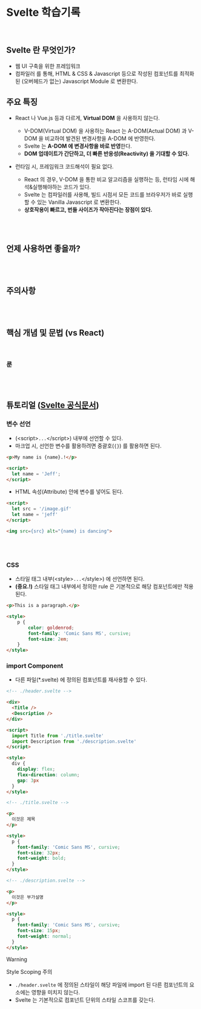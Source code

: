 # Svelte 학습기록

<br/>

## Svelte 란 무엇인가?

- 웹 UI 구축을 위한 프레임워크
- 컴파일러 를 통해, HTML & CSS & Javascript 등으로 작성된 컴포넌트를 최적화된 (오버헤드가 없는) Javascript Module 로 변환한다.

## 주요 특징

- React 나 Vue.js 등과 다르게, **Virtual DOM** 을 사용하지 않는다.
  - V-DOM(Virtual DOM) 을 사용하는 React 는 A-DOM(Actual DOM) 과 V-DOM 을 비교하여 발견된 변경사항을 A-DOM 에 반영한다.
  - Svelte 는 **A-DOM 에 변경사항을 바로 반영**한다.
  - **DOM 업데이트가 간단하고, 더 빠른 반응성(Reactivity) 을 기대할 수 있다.**

- 런타임 시, 프레임워크 코드해석이 필요 없다.
  - React 의 경우, V-DOM 을 통한 비교 알고리즘을 실행하는 등, 런타임 시에 해석&실행해야하는 코드가 있다.
  - Svelte 는 컴파일러를 사용해, 빌드 시점서 모든 코드를 브라우저가 바로 실행할 수 있는 Vanilla Javascript 로 변환한다.
  - **상호작용이 빠르고, 번들 사이즈가 작아진다는 장점이 있다.**

<br/>
<br/>

## 언제 사용하면 좋을까?


<br/>
<br/>

## 주의사항


<br/>
<br/>

## 핵심 개념 및 문법 (vs React)

<br/>

### 룬


<br/>
<br/>

## 튜토리얼 ([Svelte 공식문서](https://svelte.dev/tutorial/svelte/welcome-to-svelte))

### 변수 선언
- (\<script>`...`\</script>) 내부에 선언할 수 있다.
- 마크업 시, 선언한 변수를 활용하려면 중괄호(`{}`) 를 활용하면 된다.

```html
<p>My name is {name}.!</p>

<script>
  let name = 'Jeff';
</script>
```

- HTML 속성(Attribute) 안에 변수를 넣어도 된다.

```html
<script>
  let src = '/image.gif'
  let name = 'jeff'
</script>

<img src={src} alt="{name} is dancing">
```

<br/>
<br/>

### CSS

- 스타일 태그 내부(\<style>`...`\</style>) 에 선언하면 된다.
- **(중요.!)** 스타일 태그 내부에서 정의한 rule 은 기본적으로 해당 컴포넌트에만 적용된다.

```html
<p>This is a paragraph.</p>

<style>
	p {
		color: goldenrod;
		font-family: 'Comic Sans MS', cursive;
		font-size: 2em;
	}
</style>
```

### import Component

- 다른 파일(*.svelte) 에 정의된 컴포넌트를 재사용할 수 있다.

```html
<!-- ./header.svelte -->

<div>
  <Title />
  <Description />
</div>

<script>
  import Title from './title.svelte'
  import Description from './description.svelte'
</script>

<style>
  div {
    display: flex;
    flex-direction: column;
    gap: 3px
  }
</style>
```

```html
<!-- ./title.svelte -->

<p>
  이것은 제목
</p>

<style>
  p {
    font-family: 'Comic Sans MS', cursive;
    font-size: 32px;
    font-weight: bold;
  }
</style>

```


```html
<!-- ./description.svelte -->

<p>
  이것은 부가설명
</p>

<style>
  p {
    font-family: 'Comic Sans MS', cursive;
    font-size: 15px;
    font-weight: normal;
  }
</style>
```

> [!WARNING]  
> Style Scoping 주의
> - `./header.svelte` 에 정의된 스타일이 해당 파일에 import 된 다른 컴포넌트의 요소에는 영향을 미치지 않는다. 
> - Svelte 는 기본적으로 컴포넌트 단위의 스타일 스코프를 갖는다.
